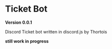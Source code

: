 # Ticket Bot

**Version 0.0.1**

Discord Ticket bot written in discord.js by Thortois

**still work in progress**